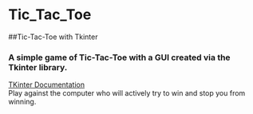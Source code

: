 # Tic_Tac_Toe
##Tic-Tac-Toe with Tkinter
### A simple game of Tic-Tac-Toe with a GUI created via the Tkinter library.<br>
<a href="https://docs.python.org/3/library/tkinter.html">TKinter Documentation</a><br>
Play against the computer who will actively try to win and stop you from winning.
